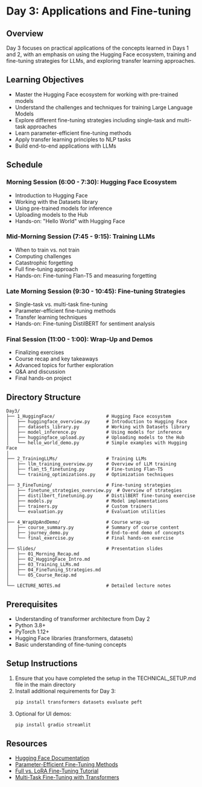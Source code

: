 # Day 3: Applications and Fine-tuning

## Overview

Day 3 focuses on practical applications of the concepts learned in Days 1 and 2, with an emphasis on using the Hugging Face ecosystem, training and fine-tuning strategies for LLMs, and exploring transfer learning approaches.

## Learning Objectives

- Master the Hugging Face ecosystem for working with pre-trained models
- Understand the challenges and techniques for training Large Language Models
- Explore different fine-tuning strategies including single-task and multi-task approaches
- Learn parameter-efficient fine-tuning methods
- Apply transfer learning principles to NLP tasks
- Build end-to-end applications with LLMs

## Schedule

### Morning Session (6:00 - 7:30): Hugging Face Ecosystem
- Introduction to Hugging Face
- Working with the Datasets library
- Using pre-trained models for inference
- Uploading models to the Hub
- Hands-on: "Hello World" with Hugging Face

### Mid-Morning Session (7:45 - 9:15): Training LLMs
- When to train vs. not train
- Computing challenges
- Catastrophic forgetting
- Full fine-tuning approach
- Hands-on: Fine-tuning Flan-T5 and measuring forgetting

### Late Morning Session (9:30 - 10:45): Fine-tuning Strategies
- Single-task vs. multi-task fine-tuning
- Parameter-efficient fine-tuning methods
- Transfer learning techniques
- Hands-on: Fine-tuning DistilBERT for sentiment analysis

### Final Session (11:00 - 1:00): Wrap-Up and Demos
- Finalizing exercises
- Course recap and key takeaways
- Advanced topics for further exploration
- Q&A and discussion
- Final hands-on project

## Directory Structure

```
Day3/
├── 1_HuggingFace/                   # Hugging Face ecosystem
│   ├── huggingface_overview.py      # Introduction to Hugging Face
│   ├── datasets_library.py          # Working with Datasets library
│   ├── model_inference.py           # Using models for inference
│   ├── huggingface_upload.py        # Uploading models to the Hub
│   └── hello_world_demo.py          # Simple examples with Hugging Face
│
├── 2_TrainingLLMs/                  # Training LLMs
│   ├── llm_training_overview.py     # Overview of LLM training
│   ├── flan_t5_finetuning.py        # Fine-tuning Flan-T5
│   └── training_optimizations.py    # Optimization techniques
│
├── 3_FineTuning/                    # Fine-tuning strategies
│   ├── finetune_strategies_overview.py  # Overview of strategies
│   ├── distilbert_finetuning.py     # DistilBERT fine-tuning exercise
│   ├── models.py                    # Model implementations
│   ├── trainers.py                  # Custom trainers
│   └── evaluation.py                # Evaluation utilities
│
├── 4_WrapUpAndDemo/                 # Course wrap-up
│   ├── course_summary.py            # Summary of course content
│   ├── journey_demo.py              # End-to-end demo of concepts
│   └── final_exercise.py            # Final hands-on exercise
│
├── Slides/                          # Presentation slides
│   ├── 01_Morning_Recap.md
│   ├── 02_HuggingFace_Intro.md
│   ├── 03_Training_LLMs.md
│   ├── 04_FineTuning_Strategies.md
│   └── 05_Course_Recap.md
│
└── LECTURE_NOTES.md                 # Detailed lecture notes
```

## Prerequisites

- Understanding of transformer architecture from Day 2
- Python 3.8+
- PyTorch 1.12+
- Hugging Face libraries (transformers, datasets)
- Basic understanding of fine-tuning concepts

## Setup Instructions

1. Ensure that you have completed the setup in the TECHNICAL_SETUP.md file in the main directory
2. Install additional requirements for Day 3:
   ```bash
   pip install transformers datasets evaluate peft
   ```
3. Optional for UI demos:
   ```bash
   pip install gradio streamlit
   ```

## Resources

- [Hugging Face Documentation](https://huggingface.co/docs)
- [Parameter-Efficient Fine-Tuning Methods](https://huggingface.co/docs/peft/index)
- [Full vs. LoRA Fine-Tuning Tutorial](https://huggingface.co/blog/lora)
- [Multi-Task Fine-Tuning with Transformers](https://huggingface.co/blog/multilingual-modeling)
